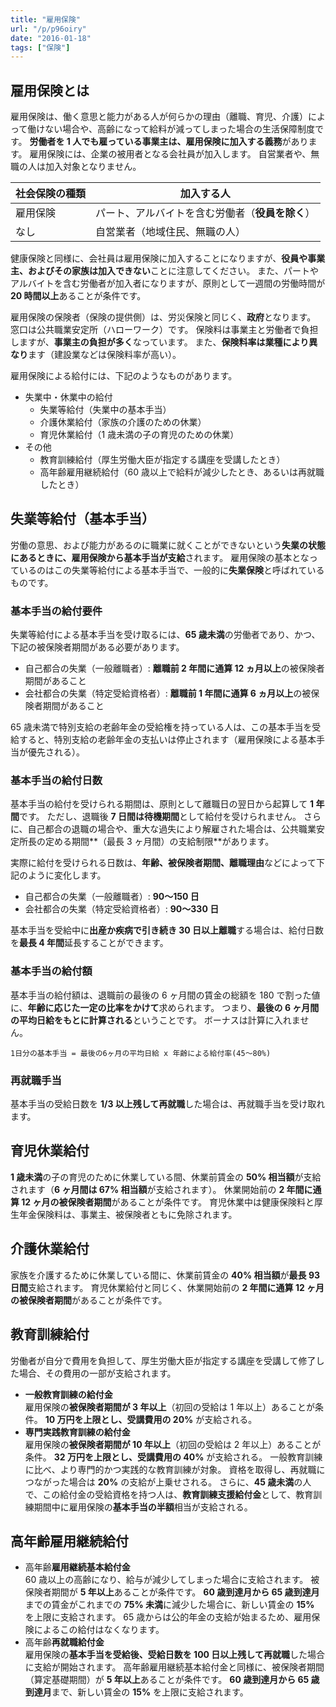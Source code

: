 ```yaml
---
title: "雇用保険"
url: "/p/p96oiry"
date: "2016-01-18"
tags: ["保険"]
---
```


雇用保険とは
----

雇用保険は、働く意思と能力がある人が何らかの理由（離職、育児、介護）によって働けない場合や、高齢になって給料が減ってしまった場合の生活保障制度です。
**労働者を 1 人でも雇っている事業主は、雇用保険に加入する義務**があります。
雇用保険には、企業の被用者となる会社員が加入します。
自営業者や、無職の人は加入対象となりません。

| 社会保険の種類 | 加入する人 |
| ----- | ----- |
| 雇用保険 | パート、アルバイトを含む労働者（**役員を除く**） |
| なし | 自営業者（地域住民、無職の人） |

健康保険と同様に、会社員は雇用保険に加入することになりますが、**役員や事業主、およびその家族は加入できない**ことに注意してください。
また、パートやアルバイトを含む労働者が加入者になりますが、原則として一週間の労働時間が **20 時間以上**あることが条件です。

雇用保険の保険者（保険の提供側）は、労災保険と同じく、**政府**となります。
窓口は公共職業安定所（ハローワーク）です。
保険料は事業主と労働者で負担しますが、**事業主の負担が多く**なっています。
また、**保険料率は業種により異なり**ます（建設業などは保険料率が高い）。

雇用保険による給付には、下記のようなものがあります。

- 失業中・休業中の給付
  - 失業等給付（失業中の基本手当）
  - 介護休業給付（家族の介護のための休業）
  - 育児休業給付（1 歳未満の子の育児のための休業）
- その他
  - 教育訓練給付（厚生労働大臣が指定する講座を受講したとき）
  - 高年齢雇用継続給付（60 歳以上で給料が減少したとき、あるいは再就職したとき）


失業等給付（基本手当）
----

労働の意思、および能力があるのに職業に就くことができないという**失業の状態にあるときに、雇用保険から基本手当が支給**されます。
雇用保険の基本となっているのはこの失業等給付による基本手当で、一般的に**失業保険**と呼ばれているものです。

### 基本手当の給付要件

失業等給付による基本手当を受け取るには、**65 歳未満**の労働者であり、かつ、下記の被保険者期間がある必要があります。

* 自己都合の失業（一般離職者）: **離職前 2 年間に通算 12 ヵ月以上**の被保険者期間があること
* 会社都合の失業（特定受給資格者）: **離職前 1 年間に通算 6 ヵ月以上**の被保険者期間があること

65 歳未満で特別支給の老齢年金の受給権を持っている人は、この基本手当を受給すると、特別支給の老齢年金の支払いは停止されます（雇用保険による基本手当が優先される）。

### 基本手当の給付日数

基本手当の給付を受けられる期間は、原則として離職日の翌日から起算して **1 年間**です。
ただし、退職後 **7 日間は待機期間**として給付を受けられません。
さらに、自己都合の退職の場合や、重大な過失により解雇された場合は、公共職業安定所長の定める期間**（最長 3 ヶ月間）の支給制限**があります。

実際に給付を受けられる日数は、**年齢、被保険者期間、離職理由**などによって下記のように変化します。

* 自己都合の失業（一般離職者）: **90〜150 日**
* 会社都合の失業（特定受給資格者）: **90〜330 日**

基本手当を受給中に**出産か疾病で引き続き 30 日以上離職**する場合は、給付日数を**最長 4 年間**延長することができます。

### 基本手当の給付額

基本手当の給付額は、退職前の最後の 6 ヶ月間の賃金の総額を 180 で割った値に、**年齢に応じた一定の比率をかけて**求められます。
つまり、**最後の 6 ヶ月間の平均日給をもとに計算される**ということです。
ボーナスは計算に入れません。

```
1日分の基本手当 = 最後の6ヶ月の平均日給 x 年齢による給付率(45〜80%)
```

### 再就職手当

基本手当の受給日数を **1/3 以上残して再就職**した場合は、再就職手当を受け取れます。


育児休業給付
----

**1 歳未満**の子の育児のために休業している間、休業前賃金の **50% 相当額**が支給されます（**6 ヶ月間は 67% 相当額**が支給されます）。
休業開始前の **2 年間に通算 12 ヶ月の被保険者期間**があることが条件です。
育児休業中は健康保険料と厚生年金保険料は、事業主、被保険者ともに免除されます。


介護休業給付
----

家族を介護するために休業している間に、休業前賃金の **40% 相当額**が**最長 93 日間**支給されます。
育児休業給付と同じく、休業開始前の **2 年間に通算 12 ヶ月の被保険者期間**があることが条件です。


教育訓練給付
----

労働者が自分で費用を負担して、厚生労働大臣が指定する講座を受講して修了した場合、その費用の一部が支給されます。

* <b>一般教育訓練の給付金</b><br>
  雇用保険の**被保険者期間が 3 年以上**（初回の受給は 1 年以上）あることが条件。
  **10 万円を上限とし、受講費用の 20%** が支給される。
* <b>専門実践教育訓練の給付金</b><br>
  雇用保険の**被保険者期間が 10 年以上**（初回の受給は 2 年以上）あることが条件。
  **32 万円を上限とし、受講費用の 40%** が支給される。
  一般教育訓練に比べ、より専門的かつ実践的な教育訓練が対象。
  資格を取得し、再就職につながった場合は **20%** の支給が上乗せされる。
  さらに、**45 歳未満**の人で、この給付金の受給資格を持つ人は、**教育訓練支援給付金**として、教育訓練期間中に雇用保険の**基本手当の半額**相当が支給される。


高年齢雇用継続給付
----

* 高年齢<b>雇用継続基本給付金</b><br>
  60 歳以上の高齢になり、給与が減少してしまった場合に支給されます。
  被保険者期間が **5 年以上**あることが条件です。
  **60 歳到達月から 65 歳到達月**までの賃金がこれまでの **75% 未満**に減少した場合に、新しい賃金の **15%** を上限に支給されます。
  65 歳からは公的年金の支給が始まるため、雇用保険によるこの給付はなくなります。
* 高年齢<b>再就職給付金</b><br>
  雇用保険の**基本手当を受給後、受給日数を 100 日以上残して再就職**した場合に支給が開始されます。
  高年齢雇用継続基本給付金と同様に、被保険者期間（算定基礎期間）が **5 年以上**あることが条件です。
  **60 歳到達月から 65 歳到達月**まで、新しい賃金の **15%** を上限に支給されます。

